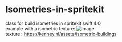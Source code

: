 # Isometries-in-spritekit
class for build isometries in spritekit swift 4.0 <br />
example with a isometric texture:
![image](https://user-images.githubusercontent.com/36310714/47292770-580b0600-d608-11e8-9e8e-be5a6c7292d3.png)
 <br />texture : https://kenney.nl/assets/isometric-buildings
